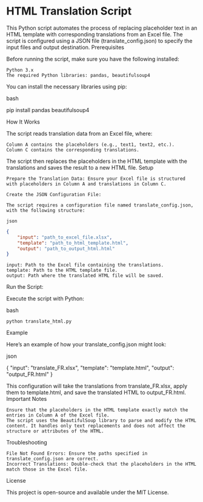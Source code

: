 # HTML Translation Script

This Python script automates the process of replacing placeholder text in an HTML template with corresponding translations from an Excel file. The script is configured using a JSON file (translate_config.json) to specify the input files and output destination.
Prerequisites

Before running the script, make sure you have the following installed:

    Python 3.x
    The required Python libraries: pandas, beautifulsoup4

You can install the necessary libraries using pip:

bash

pip install pandas beautifulsoup4

How It Works

The script reads translation data from an Excel file, where:

    Column A contains the placeholders (e.g., text1, text2, etc.).
    Column C contains the corresponding translations.

The script then replaces the placeholders in the HTML template with the translations and saves the result to a new HTML file.
Setup

    Prepare the Translation Data: Ensure your Excel file is structured with placeholders in Column A and translations in Column C.

    Create the JSON Configuration File:

    The script requires a configuration file named translate_config.json, with the following structure:

    json

```json
{
    "input": "path_to_excel_file.xlsx",
    "template": "path_to_html_template.html",
    "output": "path_to_output_html.html"
}
```

    input: Path to the Excel file containing the translations.
    template: Path to the HTML template file.
    output: Path where the translated HTML file will be saved.

Run the Script:

Execute the script with Python:

bash

    python translate_html.py

Example

Here’s an example of how your translate_config.json might look:

json

{
    "input": "translate_FR.xlsx",
    "template": "template.html",
    "output": "output_FR.html"
}

This configuration will take the translations from translate_FR.xlsx, apply them to template.html, and save the translated HTML to output_FR.html.
Important Notes

    Ensure that the placeholders in the HTML template exactly match the entries in Column A of the Excel file.
    The script uses the BeautifulSoup library to parse and modify the HTML content. It handles only text replacements and does not affect the structure or attributes of the HTML.

Troubleshooting

    File Not Found Errors: Ensure the paths specified in translate_config.json are correct.
    Incorrect Translations: Double-check that the placeholders in the HTML match those in the Excel file.

License

This project is open-source and available under the MIT License.
